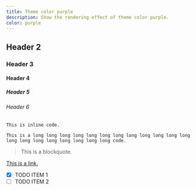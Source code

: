 ```yaml
---
title: Theme color purple
description: Show the rendering effect of theme color purple.
color: purple
---
```


## Header 2

### Header 3

#### Header 4

##### Header 5

###### Header 6

`This is inline code.`

```
This is a long long long long long long long long long long long long long long long long long long long long code.
```

> This is a blockquote.

[This is a link.](#TOP)

- [x] TODO ITEM 1
- [ ] TODO ITEM 2
